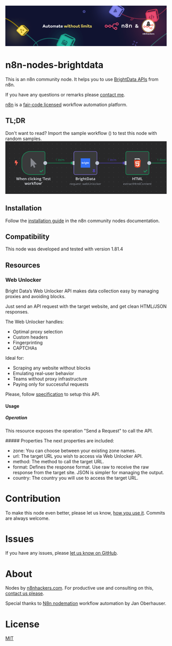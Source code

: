 ![Banner image](images/n8n-and-n8nhackers.png)

# n8n-nodes-brightdata

This is an n8n community node. It helps you to use [BrightData APIs](https://docs.brightdata.com/scraping-automation/introduction) from n8n.

If you have any questions or remarks please [contact me](mailto:contact@n8nhackers.com).

[n8n](https://n8n.io/) is a [fair-code licensed](https://docs.n8n.io/reference/license/) workflow automation platform.

## TL;DR
Don't want to read? Import the sample workflow () to test this node with random samples.
![Generate dynamic contents for EMAILS or HTML pages](images/workflow-sample.png?raw=true "Generate dynamic contents for EMAILS or HTML pages")

## Installation

Follow the [installation guide](https://docs.n8n.io/integrations/community-nodes/installation/) in the n8n community nodes documentation.

## Compatibility

This node was developed and tested with version 1.81.4

## Resources

### Web Unlocker

Bright Data’s Web Unlocker API makes data collection easy by managing proxies and avoiding blocks. 

Just send an API request with the target website, and get clean HTML/JSON responses.

The Web Unlocker handles:
- Optimal proxy selection
- Custom headers
- Fingerprinting
- CAPTCHAs

Ideal for:
- Scraping any website without blocks
- Emulating real-user behavior
- Teams without proxy infrastructure
- Paying only for successful requests

Please, follow [specification](https://docs.brightdata.com/scraping-automation/web-unlocker/introduction) to setup this API.

#### Usage

##### Operation
This resource exposes the operation "Send a Request" to call the API.

##### Properties
The next properties are included:
- zone: You can choose between your existing zone names.
- url: The target URL you wish to access via Web Unlocker API.
- method: The method to call the target URL.
- format: Defines the response format. Use raw to receive the raw response from the target site. JSON is simpler for managing the output.
- country: The country you will use to access the target URL.

# Contribution

To make this node even better, please let us know, [how you use it](mailto:contact@n8nhackers.com). Commits are always welcome.

# Issues

If you have any issues, please [let us know on GitHub](https://github.com/n8nhackers/n8n-nodes-document-generator/issues).

# About

Nodes by [n8nhackers.com](https://n8nhackers.com). For productive use and consulting on this, [contact us please](mailto:contact@n8nhackers.com).

Special thanks to [N8n nodemation](https://n8n.io) workflow automation by Jan Oberhauser.

# License

[MIT](https://github.com/n8n-io/n8n-nodes-starter/blob/master/LICENSE.md)
